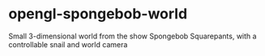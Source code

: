 # opengl-spongebob-world
Small 3-dimensional world from the show Spongebob Squarepants, with a controllable snail and world camera
